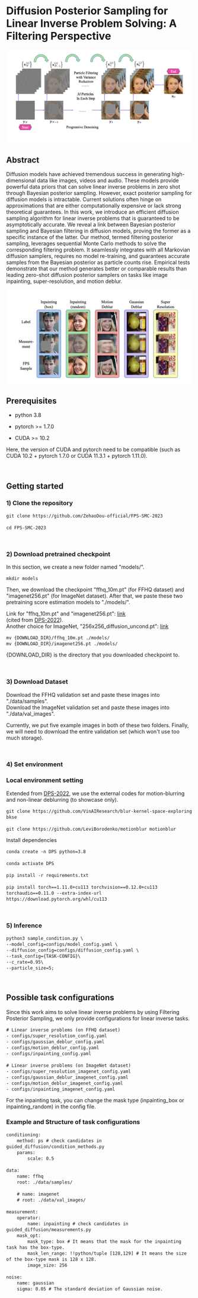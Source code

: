# Diffusion Posterior Sampling for Linear Inverse Problem Solving: A Filtering Perspective

![](./figures/illustration.png)

## Abstract
Diffusion models have achieved tremendous success in generating high-dimensional data like images, videos and audio. These models provide powerful data priors that can solve linear inverse problems in zero shot through Bayesian posterior sampling.
However, exact posterior sampling for diffusion models is intractable. Current solutions often hinge on approximations that are either computationally expensive or lack strong theoretical guarantees. In this work, we introduce an efficient diffusion sampling algorithm for linear inverse problems that is guaranteed to be asymptotically accurate. We reveal a link between Bayesian posterior sampling and Bayesian filtering in diffusion models, proving the former as a specific instance of the latter. Our method, termed filtering posterior sampling, leverages sequential Monte Carlo methods to solve the corresponding filtering problem. It seamlessly integrates with all Markovian diffusion samplers, requires no model re-training, and guarantees accurate samples from the Bayesian posterior as particle counts rise. Empirical tests demonstrate that our method generates better or comparable results than leading zero-shot diffusion posterior samplers on tasks like image inpainting, super-resolution, and motion deblur.

![cover-img](./figures/cover.png)


## Prerequisites
- python 3.8

- pytorch >= 1.7.0

- CUDA >= 10.2

Here, the version of CUDA and pytorch need to be compatible (such as CUDA 10.2 + pytorch 1.7.0 or CUDA 11.3.1 + pytorch 1.11.0). 

<br />

## Getting started 

### 1) Clone the repository

```
git clone https://github.com/ZehaoDou-official/FPS-SMC-2023

cd FPS-SMC-2023
```

<br />

### 2) Download pretrained checkpoint
In this section, we create a new folder named "models/". 

```
mkdir models
```

Then, we download the checkpoint "ffhq_10m.pt" (for FFHQ dataset) and "imagenet256.pt" (for ImageNet dataset). After that, we paste these two pretraining score estimation models to "./models/". <br>

Link for "ffhq_10m.pt" and "imagenet256.pt": [link](https://drive.google.com/drive/folders/1jElnRoFv7b31fG0v6pTSQkelbSX3xGZh?usp=sharing)  <br> (cited from [DPS-2022](https://github.com/DPS2022/diffusion-posterior-sampling)). <br>
Another choice for ImageNet, "256x256_diffusion_uncond.pt": [link](https://openaipublic.blob.core.windows.net/diffusion/jul-2021/256x256_diffusion_uncond.pt)

```
mv {DOWNLOAD_DIR}/ffhq_10m.pt ./models/
mv {DOWNLOAD_DIR}/imagenet256.pt ./models/
```

{DOWNLOAD_DIR} is the directory that you downloaded checkpoint to.

<br />

### 3) Download Dataset

Download the FFHQ validation set and paste these images into "./data/samples". <br>
Download the ImageNet validation set and paste these images into "./data/val_images". <br>

Currently, we put five example images in both of these two folders. Finally, we will need to download the entire validation set (which won't use too much storage). 

<br />

### 4) Set environment
### Local environment setting

Extended from [DPS-2022](https://github.com/DPS2022/diffusion-posterior-sampling), we use the external codes for motion-blurring and non-linear deblurring (to showcase only).

```
git clone https://github.com/VinAIResearch/blur-kernel-space-exploring bkse

git clone https://github.com/LeviBorodenko/motionblur motionblur
```

Install dependencies

```
conda create -n DPS python=3.8

conda activate DPS

pip install -r requirements.txt

pip install torch==1.11.0+cu113 torchvision==0.12.0+cu113 torchaudio==0.11.0 --extra-index-url https://download.pytorch.org/whl/cu113
```

<br />

### 5) Inference

```
python3 sample_condition.py \
--model_config=configs/model_config.yaml \
--diffusion_config=configs/diffusion_config.yaml \
--task_config={TASK-CONFIG}\
--c_rate=0.95\
--particle_size=5;
```
<br />

## Possible task configurations

Since this work aims to solve linear inverse problems by using Filtering Posterior Sampling, we only provide configurations for linear inverse tasks.

```
# Linear inverse problems (on FFHQ dataset)
- configs/super_resolution_config.yaml
- configs/gaussian_deblur_config.yaml
- configs/motion_deblur_config.yaml
- configs/inpainting_config.yaml

# Linear inverse problems (on ImageNet dataset)
- configs/super_resolution_imagenet_config.yaml
- configs/gaussian_deblur_imagenet_config.yaml
- configs/motion_deblur_imagenet_config.yaml
- configs/inpainting_imagenet_config.yaml
```
For the inpainting task, you can change the mask type (inpainting_box or inpainting_random) in the config file. 

### Example and Structure of task configurations

```
conditioning:
    method: ps # check candidates in guided_diffusion/condition_methods.py
    params:
        scale: 0.5

data:
    name: ffhq
    root: ./data/samples/

    # name: imagenet
    # root: ./data/val_images/

measurement:
    operator:
        name: inpainting # check candidates in guided_diffusion/measurements.py
    mask_opt:
        mask_type: box # It means that the mask for the inpainting task has the box-type.
        mask_len_range: !!python/tuple [128,129] # It means the size of the box-type mask is 128 x 128.
        image_size: 256

noise:
    name: gaussian
    sigma: 0.05 # The standard deviation of Gaussian noise.
```


